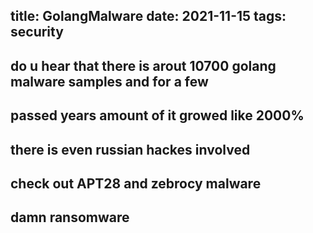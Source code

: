 title: GolangMalware
date: 2021-11-15
tags: security
----
do u hear that there is arout 10700 golang malware samples and for a few
----
passed years amount of it growed like 2000% 
----
there is even russian hackes involved 
----
check out APT28 and zebrocy malware
----
damn ransomware
----
